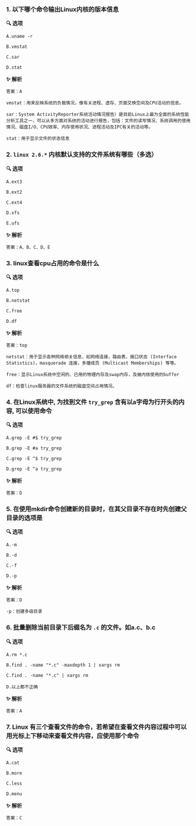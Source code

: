 ### 1.  以下哪个命令输出Linux内核的版本信息

**🔍 选项**

```
A.uname -r

B.vmstat

C.sar

D.stat
```

**✨ 解析**

```
答案：A

vmstat：用来反映系统的负载情况，像有关进程、虚存、页面交换空间及CPU活动的信息。

sar：System ActivityReporter系统活动情况报告）是目前Linux上最为全面的系统性能分析工具之一，可以从多方面对系统的活动进行报告，包括：文件的读写情况、系统调用的使用情况、磁盘I/O、CPU效率、内存使用状况、进程活动及IPC有关的活动等。

stat：用于显示文件的状态信息
```



### 2. `linux 2.6.*` 内核默认支持的文件系统有哪些（多选）

**🔍 选项**

```
A.ext3

B.ext2

C.ext4

D.xfs

E.ufs
```

**✨ 解析**

```
答案：A、B、C、D、E
```



### 3. linux查看cpu占用的命令是什么

**🔍 选项**

```
A.top

B.netstat

C.free

D.df
```

**✨ 解析**

```
答案：top

netstat：用于显示各种网络相关信息，如网络连接，路由表，接口状态 (Interface Statistics)，masquerade 连接，多播成员 (Multicast Memberships) 等等。

free：显示Linux系统中空闲的、已用的物理内存及swap内存，及被内核使用的buffer

df：检查linux服务器的文件系统的磁盘空间占用情况。
```



### 4. 在Linux系统中, 为找到文件 `try_grep` 含有以a字母为行开头的内容, 可以使用命令

**🔍 选项**

```
A.grep -E #$ try_grep

B.grep -E #a try_grep

C.grep -E ^$ try_grep

D.grep -E ^a try_grep
```

**✨ 解析**

```
答案：D
```



### 5. 在使用mkdir命令创建新的目录时，在其父目录不存在时先创建父目录的选项是

**🔍 选项**

```
A.-m

B.-d

C.-f

D.-p
```

**✨ 解析**

```
答案：D

-p：创建多级目录
```



### 6. 批量删除当前目录下后缀名为 `.c` 的文件。如a.c、b.c

**🔍 选项**

```
A.rm *.c

B.find . -name "*.c" -maxdepth 1 | xargs rm

C.find . -name "*.c" | xargs rm

D.以上都不正确
```

**✨ 解析**

```
答案：A
```



### 7. Linux 有三个查看文件的命令，若希望在查看文件内容过程中可以用光标上下移动来查看文件内容，应使用那个命令

**🔍 选项**

```
A.cat

B.more

C.less

D.menu
```

**✨ 解析**

```
答案：C
```
































